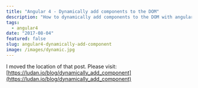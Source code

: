 ```yaml
---
title: "Angular 4 - Dynamically add components to the DOM"
description: "How to dynamically add components to the DOM with angular 4"
tags:
  - angular4
date: "2017-08-04"
featured: false
slug: angular4-dynamically-add-component
image: /images/dynamic.jpg
---
```


I moved the location of that post. Please visit: [https://ludan.io/blog/dynamically_add_component](https://ludan.io/blog/dynamically_add_component)

